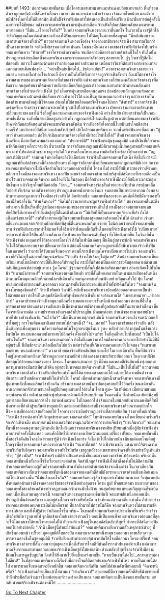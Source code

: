 ##บทที่ 1493: ต่อกรจอมเทพขั้นสาม
เมื่อโคจรเนตรเทพมายาและสำแดงเปลี่ยนมายาแล้ว พื้นที่รอบตัวเขาถูกบดบังด้วยสีสันพร่าเลือนราวมายา
สถานการณ์ทางฟากจ้าวคง เจ้าแมวขโมยน้อย และมังกรทมิฬล้างโลกาไม่ได้ดีมากนัก
ดังนั้นฝั่งจ้าวเฟิงต้องทำให้ตนเองเป็นฝ่ายได้เปรียบ มิฉะนั้นการต่อสู้ครั้งนี้คงยากจะได้ชัยชนะ
หลังจากจอมเทพจินหวงกระตุ้นสายเลือด จ้าวเฟิงก็ปลดปล่อยพลังของเนตรเทพมายาออกมา
“นี่มัน...เรื่องอะไรกัน?”
ใบหน้าจอมเทพจินหวงฉายแววตื่นตกใจ
ในเวลานั้น เขารู้สึกได้ว่าจิตวิญญาณในแต่ละด้านของตัวเองได้รับผลกระทบ ไม่ได้อยู่ในสภาพที่สมบูรณ์
“นี่พลังพิเศษของเนตรเทพเจ้าดวงที่เก้า?”
แววตาจอมเทพจินหวงแข็งค้าง จ้องดวงตาซ้ายของจ้าวเฟิง
สามารถเรียกว่าเป็นดวงตาเทพเจ้า จะต้องไม่ธรรมดาอย่างแน่นอน
ในขณะนั้นเอง ดวงตาของจ้าวเฟิงจับจ้องไปบนร่างจอมเทพจินหวง “ทำลาย!”
เขาโคจรพลังความคิด จนเกิดความคิดอย่างแรงกล้าเช่นนี้ในใจ
ทันใดนั้น ปรากฏการณ์สายเลือดที่จอมเทพจินหวงกระจายออกมากำลังค่อยๆ สลายหายไป
จู่ๆ ใจเขาก็รู้สึกไม่ปลอดภัย สภาวะในแต่ละด้านของร่างกายลดลงอย่างประหลาด
เหมือนว่าวินาทีต่อมาร่างกายของเขาจะแตกสลายเหมือนฟองน้ำ...
“หากเป็นเช่นนี้ต่อไป...ข้าต้องแย่แน่!”
ดวงตาจอมเทพจินหวงฉายแววลนลาน หากเขาไม่ทำอะไรแล้วละก็ มีความเป็นไปได้ที่เขาอาจจะถูกจ้าวเฟิงสังหาร
ถึงแม้ไม่อาจเข้าใจความสามารถของเนตรเทพเจ้าดวงที่เก้าของจ้าวเฟิง แต่จอมเทพจินหวงก็สำแดงพลังและวิชาต่างๆ เพื่อขัดขวาง
จนสุดท้ายเขาก็ค้นพบว่าพลังสายเลือดกับกฎเกณฑ์ของตนเองสามารถต้านทานพลังเนตรเทพเจ้าดวงที่เก้าของจ้าวเฟิงได้
วู้ม!
เมื่อกระตุ้นสายเลือดจนสุดแรง ปลดปล่อยพลังกฎเกณฑ์ออกมา จอมเทพจินหวงต้านพลังลึกลับของจ้าวเฟิงเอาไว้ได้ และฟื้นฟูสภาพตนเองอย่างช้าๆ
แต่ว่าเขาจำเป็นต้องต้านทานพลังกลุ่มนี้ไว้ตลอด ส่งผลให้ใช้สายเลือดและจิตใจหมดไปมาก
“สังหาร!”
แววตาจ้าวเฟิงเคร่งเครียด ร่างสว่างวาบก่อนจะหายไป รุกเข้าไปใกล้จอมเทพจินหวง
ฝ่ายตรงข้ามสามารถต้านทานเปลี่ยนมายาของเขาได้ ซึ่งก็อยู่ในความคาดหมายของจ้าวเฟิงพอดี
อย่างไรเสีย ฝ่ายตรงข้ามก็เป็นจอมเทพขั้นที่สาม ระดับขั้นสายเลือดสูงส่งอย่างยิ่ง กฎเกณฑ์ยังไปแตะขั้นสูงด้วย
แต่เปลี่ยนมายาของจ้าวเฟิงยังคงจำกัดและตัดทอนกำลังจอมเทพจินหวงดังเดิม
จ้าวเฟิงอาศัยโอกาสนี้โบยบินเข้าโจมตีอย่างรวดเร็ว!
เขากำกระบี่อัสนีเทวะแฝงพลังบริสุทธิ์ เข้าใกล้จอมเทพจินหวง จากนั้นฟาดฟันกระบี่ออกมา
“ผู้เยาว์ ข้าเคยบอกแล้ว ต่อให้เจ้ามีเนตรเทพเจ้าดวงที่เก้าก็ทำอะไรข้าไม่ได้!”
สีหน้าจอมเทพจินหวงตึงเครียด มือสะบัดหนามแสงทองออกมา
“ปราการมิติ!”
จ้าวเฟิงกระตุ้นชุดคลุมมิติ แสงสีเงินที่เกี่ยวกระหวัดกันค่อยๆ คลี่กระจายตัว
ชั่วเวลานั้น การจำกัดของกฎเกณฑ์มิติเวลากลุ่มนี้ปกคลุมรอบตัวจอมเทพจินหวง ทำให้แต่ละด้านของเขาถูกจำกัดไว้ การเคลื่อนไหวและความคิดจึงเชื่องช้าลงไปหลายส่วน
“กฎเกณฑ์มิติเวลา!”
จอมเทพจินหวงตื่นตะลึงไปเล็กน้อย
จ้าวเฟิงเป็นแค่จอมเทพขั้นหนึ่ง คิดไม่ถึงว่าจะมีกฎเกณฑ์ที่แก่กล้าขนาดนี้ถึงสองประเภท
เมื่อถูกจำกัดจากทั้งเปลี่ยนมายาและกฎเกณฑ์มิติเวลา สภาวะของจอมเทพจินหวงไม่ถึงเจ็ดส่วนในช่วงสุดยอดด้วยซ้ำไป
โครม บึ้ม!
กระบี่อัสนีเทวะของจ้าวเฟิงหลบหลีกการโจมตีของจอมเทพจินหวง และฟันลงบนร่างฝ่ายตรงข้าม
พลังบริสุทธิ์อัสนีเทวะทิ้งรอยเลือดเป็นทางไว้บนร่างจอมเทพจินหวง
แต่เรื่องยังไม่สิ้นสุดลง มืออีกข้างของจ้าวเฟิงมีกระบี่อัสนีเทวะเกาะกลุ่มกันขึ้นมา แล้วจึงรุกโจมตีติดต่อกัน
“อ๊าก…”
จอมเทพจินหวงร้องลั่นด้วยความเจ็บปวด กระตุ้นเคล็ดวิชาอย่างรีบร้อน
รอบตัวเขาค่อยๆ ปรากฏแสงลายมังกรทองขึ้นมา จนกลายเป็นเกราะทรงกลม ถึงพอจะต้านทานพลานุภาพการโจมตีของจ้าวเฟิงได้
อีกฟากหนึ่ง จอมเทพขั้นสองของแดนศักดิ์สิทธิ์มังกรทองทั้งสองมีสีหน้าอึ้งงัน
“ท่านจินหวง?”
“คิดไม่ถึงว่านายท่านจะถูกจ้าวเฟิงทำร้ายได้!”
สองจอมเทพตื่นตะลึงอย่างมาก นี่เป็นเรื่องที่อยู่เหนือความคาดหมายของพวกเขาจนเกินไป
ทางฝั่งสองจอมเทพจากแดนศักดิ์สิทธิ์มังกรทองที่กำลังต่อสู้อยู่ก็ตื่นตะลึงกันมาก
“ไม่เสียทีที่เป็นเนตรเทพเจ้าดวงที่เก้า ถึงได้แข็งแกร่งขนาดนี้!”
สตรีตัวลายทองผู้เป็นจอมเทพขั้นสองสุดยอดอดร้องตกใจไม่ได้
ด้านล่าง เจ้าเขาคลื่นเงาและคนจากเจ้าตำหนักอาทิตย์พิสุทธิ์ตื่นตระหนกเกินบรรยาย
ไม่นึกเลยว่ากระทั่งจอมเทพขั้นสาม จ้าวเฟิงยังสามารถทำให้บาดเจ็บได้!
แต่ว่าทั้งหมดนี้เกิดขึ้นในตอนที่จ้าวเฟิงกำลังใช้ ‘เปลี่ยนมายา’
กระบวนท่านี้ทำให้สิ้นเปลืองพลังมาก ยิ่งเป้าหมายเป็นคนระดับขั้นสูง ยิ่งใช้พลังมากขึ้น
ในวินาทีนั้น จ้าวเฟิงจำต้องหยุดการใช้วิชาดวงตานี้เอาไว้
สีสันในฟ้าดินค่อยๆ ฟื้นคืนสู่สภาวะปกติ จอมเทพจินหวงจึงไม่ได้รับผลกระทบจากเปลี่ยนมายาอีก
แต่ก่อนนี้จอมเทพจินหวงถูกกระบี่อัสนีเทวะของจ้าวเฟิงฟันโดนหลายครั้ง ร่างกายได้รับบาดเจ็บพอควร
ตอนนี้จ้าวเฟิงหยุดโคจรเปลี่ยนมายาไปแล้ว จอมเทพจินหวงก็ยังไม่อยู่ในสภาพที่สมบูรณ์พร้อม
“จ้าวเฟิง ข้าจะให้เจ้าอยู่ไม่สู้ตาย!”
สีหน้าจอมเทพจินหลงเหี้ยมเกรียม ยามโบกมือขวากระบี่สั้นสีทองก็ปรากฏขึ้น
กระบี่สั้นสีทองเป็นแค่อาวุธระดับสุดยอด แต่ด้านบนกลับมีกฎเกณฑ์ลอยอยู่เบาบาง
วู้ม โครม!
จู่ๆ บนกระบี่สั้นก็เปล่งแสงสีทองแสบตา ส่องสะท้อนไปทั่วผืนฟ้า
“หนามมังกรทอง!”
จอมเทพจินหวงแค่นเสียงต่ำ กระบี่สั้นสีทองกลายเป็นหนามแสงสีทองอันหนึ่ง ด้านบนนั้นหมุนวนด้วยริ้วลายมังกรสีเดียวกัน พลานุภาพสะเทือนฟ้า เขย่าขวัญคนทั่วไป
ฟุ่บ โครม!
หนามลายมังกรทองพลันพุ่งออกมา พลานุภาพที่แข็งแกร่งของมันทำให้ทั้งฟ้าดินสั่นไหว
“จอมเทพจินหวงโกรธสุดขีดแล้ว!”
จ้าวเฟิงพึมพำ
วินาทีนี้ พลังที่จอมเทพจินหวงปลดปล่อยออกมาคงจะเป็นท่าไม้ตายของเขา ต่อให้เป็นหลุมอัสนีพลังบริสุทธิ์ของจ้าวเฟิงก็ยากจะต้านทานได้
“เนตรเทพมายา...ทำลายล้าง!”
ดวงตาซ้ายของจ้าวเฟิงหมุนวนอีกครั้ง หมอกแสงมายาชั้นหนึ่งม้วนตัวออกมา
สถานที่อื่นในครรลองสายตาอ่อนแสงลงจนอับแสง มีเพียงหนามลายมังกรทองที่ถูกย้อมด้วยสีสันมายาพร่าเลือน
เมื่อโคจรพลังความคิด ความปรารถนาอันแรงกล้าก็ปรากฏขึ้น
ชั่วขณะต่อมา ส่วนหัวของหนามลายมังกรหายไปบางส่วนทันควัน
“อะไรกัน?”
เมื่อเห็นภาพเหตุการณ์เช่นนี้ จอมเทพจินหวงตะลึงจนหน้าถอดสี
ทำไมอยู่ๆ การโจมตีของเขาถึงสลายหายไปส่วนหนึ่ง?
“จง…สลาย!”
ในดวงตาซ้ายของจ้าวเฟิง พลังดั้งเดิมกระเพื่อมรุนแรง พลังความคิดภายในใจถูกกระตุ้นขึ้นมา
วูบ~
พลังทำลายล้างกลุ่มนั้นแข็งแกร่งขึ้นทันใด หนามแหลมลายมังกรหายไปอีกครั้ง ตั้งแต่หัวไปจนท้าย ในที่สุดก็หายไปทั้งหมด!
“เป็นไปได้อย่างไรกัน?”
จอมเทพจินหวงตระหนกตกใจ
คิดไม่ถึงเลยว่าการโจมตีของตนเองจะหายไปอย่างไม่มีปี่มีขลุ่ยเช่นนี้ นี่มันชักจะน่าเหลือเชื่อเกินไปแล้ว
แต่ทว่าเรื่องที่เกินความคาดหมายยังไม่จบลง
“เนตรเทพลอกแบบ หนามมังกรทอง!”
ดวงตาซ้ายของจ้าวเฟิงพลันอับแสงลงไป
ในเวลาเดียวกัน พื้นที่อันกว้างใหญ่ไพศาลด้านหลังเขาก็ปรากฏดวงตาขนาดยักษ์ เปล่งแสงงดงามระยิบระยับออกมา
ในดวงตาสีเงินปกคลุมไปด้วยหมอกแสงมายา
โครม~
ในหมอกแสงมายา จู่ๆ ก็มีหนามแหลมสีเงินอันหนึ่งพุ่งออกมา พลานุภาพของมันสะเทือนฟ้าดิน พุ่งตรงไปหาจอมเทพจินหวงทันที
“นี่มัน…เป็นไปไม่ได้!”
แววตาจอมเทพจินหวงตะลึงค้าง จ้าวเฟิงกลับเรียกท่าโจมตีไม้ตายของเขาออกมาได้
แต่ภายใต้ความตื่นตัวจากอันตราย เขารีบสลัดความสงสัยในหัวทิ้งไป
โครม!
เมื่อพลังเทพกลุ่มหนึ่งสาดซัดมาหา จอมเทพจินหวงก็ทุ่มเทพพลังทั้งหมดเรียกวิชาป้องกัน สร้างเกราะแสงลายมังกรปกคลุมรอบตัวไว้อีกครั้ง
ขณะเดียวกัน ภาพฉายอาณาจักรเทพขนาดใหญ่ก็ปกคลุมเขาเอาไว้ด้านใน
โครม ตูม~
วินาทีต่อมา เมื่อหนามแหลมลายมังกรมาถึง พลังทำลายล้างพุ่งปะทะและม้วนตัวไปรอบบริเวณ
ในตอนนั้น ทั้งตำหนักอาทิตย์พิสุทธิ์ถูกทำลายเสียหายมากกว่าครึ่ง สภาพพังเละเทะ
ไม่ไกลออกไป เจ้าแมวขโมยน้อยกับพวกแดนศักดิ์สิทธิ์มังกรทองที่กำลังสู้รบกันต่างหยุดชะงัก และมองมาที่สนามรบฝั่งจอมเทพจินหวงด้วยความแปลกใจ
ฟิ้ว~
แสงสีทองกระจายตัวออกไป ใจกลางของระเบิดปรากฏเงาร่างที่สภาพยับเยิน ร่างกายไหม้เกรียม
“จ้าวเฟิง ข้าจะต้องทำให้เจ้าทุกข์ทรมานอย่างแสนสาหัส!”
ใบหน้าจอมเทพจินหวงโหดเหี้ยมน่าพรั่นพรึง จ้องจ้าวเฟิงเขม็ง
บนกายเทพมีของเหลวสีทองหมุนวนรักษาอาการบาดเจ็บช้าๆ
“ท่านจินหวง!”
จอมเทพขั้นหนึ่งสองคนอุทานอยู่ด้านหลัง
นึกไม่ถึงเลยว่าจอมเทพจินหวงจะเสียเปรียบหนักเมื่อสู้กับจ้าวเฟิง ถ้าหากภารกิจครั้งนี้ล้มเหลว แดนศักดิ์สิทธิ์มังกรทองคงเสียหน้าหมดแน่
เปรี๊ยะ เปรี๊ยะ~
จอมเทพขั้นหนึ่งทั้งสองจึงตัดสินใจลงมือ พวกเขารู้ดีว่าจ้าเฟิงแข็งแกร่ง จึงไม่เข้าไปใกล้มากนัก เพียงแต่คอยโจมตีอยู่ไกลๆ เพื่อช่วยจอมเทพจินหวงรบกวนจ้าวเฟิง
“รนหาที่ตาย!”
จ้าวเฟิงจ้องเขม็ง แสงมายาวิจิตรงดงามกะพริบวิบวับอีกครา
จอมเทพจินหวงหัวใจบีบรัด เขาถูกพลังของเนตรเทพเจ้าดวงที่เก้าเขย่าขวัญเข้าแล้วจริงๆ
“สู่ห้วงฝัน!”
จ้าวเฟิงรีบสร้างมิติห้วงฝันแห่งหนึ่งขึ้นและกวาดดวงตาซ้ายไปด้านหน้า
พริบตานั้น จอมเทพขั้นหนึ่งทั้งสองไร้ซึ่งเรี่ยวแรงจะต่อต้าน จิตสำนึกถูกจ้าวเฟิงดึงให้ดำดิ่งลงไปในมิติความฝัน
ส่วนจอมเทพจินหวงผู้เป็นถึงจอมเทพขั้นสาม ยังมีแรงต่อต้านค่อนข้างจะแข็งแกร่ง
ในเวลาเดียวกัน จอมเทพจินหวงก็พบว่าจอมเทพขั้นหนึ่งสองคนจากแดนศักดิ์สิทธิ์มังกรทองแววตาค้างแข็งเหมือนหมดสติไปแล้วอย่างนั้น
“นี่มันเรื่องอะไรกัน?”
จอมเทพจินหวงรู้สึกว่าทุกอย่างไม่ชอบมาพากล จึงทุ่มเทพลังทั้งหมดต่อต้านแรงดึงจากดวงตาซ้ายของจ้าวเฟิงอย่างสุดแรง
โครม ตูม!
ชั่วขณะต่อมา บนกายเทพของจอมเทพทั้งสองด้านหลังเขาปรากฏบาดแผลจำนวนนับไม่ถ้วน จนสุดท้ายกายเทพและวิญญาณก็ระเบิดออก
เมื่อเห็นภาพเหตุการณ์นี้ จอมเทพจินหวงขนลุกขนพองขึ้นทันที
จอมเทพขั้นหนึ่งสองคนนั้นปรากฏตัวขึ้นด้านหลังเขา และอยู่ห่างไกลจากจ้าวเฟิงยิ่งนัก
ทว่าเพียงแค่สายตาเดียวเท่านั้น ก็ทำลายร่างของจอมเทพสองคนจนระเบิดไม่เหลือซาก
ที่น่ากลัวมากไปกว่านั้นก็คือ จอมเทพจินหวงไม่สามารถขัดขวางได้เลย และยิ่งไม่รู้ด้วยว่าเกิดอะไรขึ้น
พรึ่บ~
ในขณะที่จอมเทพจินหวงประหวั่นพรั่นพรึง ร่างจ้าวเฟิงก็ขยับไหววูบหายไป รุกคืบเข้ามาใกล้เขาอย่างรวดเร็ว
ตอนนี้เป็นตอนที่จอมเทพจินหวงอ่อนแอที่สุด จะให้โอกาสเขาได้หายใจหายคอไม่ได้
ตัวของจ้าวเฟิงอยู่ในหลุมอัสนีพลังบริสุทธิ์ กำกระบี่อัสนีเทวะฟันออกไปอย่างบ้าคลั่ง
“เจ้านี่ เมื่อครู่นี้ทำอะไรกันแน่?”
จอมเทพจินหวงยังหวาดกลัวเหตุการณ์ต่างๆ ที่เกิดขึ้นก่อนหน้า
เปรี๊ยะ!
ชุดคลุมมิติโบกสะบัด คมดาบเวลาสายหนึ่งหมุนวนออกมา
เศษเสี้ยวอาวุธบรรพชนสองชิ้นในชุดคลุมมิติ จ้าวเฟิงยังคงสามารถกระตุ้นพวกมันให้โจมตีออกมา
โครม เปรี้ยง!
จอมเทพจินหวงกำกระบี่สั้น ก่อนจะทุ่มสุดแรงเพื่อตั้งรับการโจมตีที่บ้าคลั่งราวห่าฝนของจ้าวเฟิง
แต่อาการบาดเจ็บจากเนตรเทพลอกแบบของจ้าวเฟิงเมื่อครู่ยังไม่หายสนิท
ส่วนพลังบริสุทธิ์ของจ้าวเฟิงมีความพิเศษในการดูดซับสูบกิน จึงทำให้ยิ่งนานไปยิ่งแข็งแกร่งมากขึ้น
“หากเป็นเช่นนี้ต่อไป…สถานการณ์คงไม่ดีแน่!”
ในที่สุดจอมเทพจินหวงก็เริ่มรับมือการโจมตีติดต่อกันของจ้าวเฟิงไม่ไหว
หากเป็นแบบนี้ต่อไป อาการบาดเจ็บของเขาจะยิ่งหนักขึ้น จอมเทพจินหวงกัดฟัน ถอยไปด้านหลังเพื่อหลบหนี
“คิดจะหนีหรือ?”
จ้าวเฟิงแค่นเสียงเย็นแล้วไล่ตามมา
“ท่านจินหวง!”
สองยอดฝีมือจากแดนศักดิ์สิทธิ์มังกรทองที่กำลังประมือกับเจ้าแมวขโมยน้อยและจ้าวคงร้องเสียงหลง
จอมเทพจินหวงเป็นถึงจอมเทพขั้นสาม แต่กลับพ่ายแพ้จ้าวเฟิงจนต้องหนีไป
...............................


[Go To Next Chapter]( ./350.md)